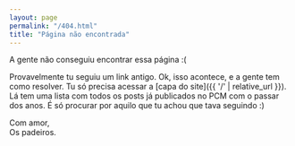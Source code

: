 ```yaml
---
layout: page
permalink: "/404.html"
title: "Página não encontrada"
---
```


A gente não conseguiu encontrar essa página :(

Provavelmente tu seguiu um link antigo. Ok, isso acontece, e a gente tem como resolver. Tu só precisa acessar a [capa do site]({{ '/' | relative_url }}). Lá tem uma lista com todos os posts já publicados no PCM com o passar dos anos. É só procurar por aquilo que tu achou que tava seguindo :)


Com amor,  
Os padeiros.
